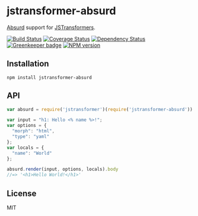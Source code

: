 # jstransformer-absurd

[Absurd](http://absurdjs.com) support for [JSTransformers](http://github.com/jstransformers).

[![Build Status](https://img.shields.io/travis/jstransformers/jstransformer-absurd/master.svg)](https://travis-ci.org/jstransformers/jstransformer-absurd)
[![Coverage Status](https://img.shields.io/codecov/c/github/jstransformers/jstransformer-absurd/master.svg)](https://codecov.io/gh/jstransformers/jstransformer-absurd)
[![Dependency Status](https://img.shields.io/david/jstransformers/jstransformer-absurd/master.svg)](http://david-dm.org/jstransformers/jstransformer-absurd)
[![Greenkeeper badge](https://badges.greenkeeper.io/jstransformers/jstransformer-absurd.svg)](https://greenkeeper.io/)
[![NPM version](https://img.shields.io/npm/v/jstransformer-absurd.svg)](https://www.npmjs.org/package/jstransformer-absurd)

## Installation

    npm install jstransformer-absurd

## API

```js
var absurd = require('jstransformer')(require('jstransformer-absurd'))

var input = "h1: Hello <% name %>!";
var options = {
  "morph": "html",
  "type": "yaml"
};
var locals = {
  "name": "World"
};

absurd.render(input, options, locals).body
//=> '<h1>Hello World!</h1>'
```

## License

MIT
